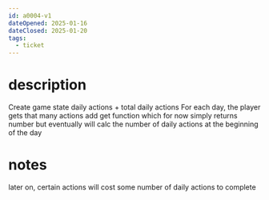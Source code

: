 ```yaml
---
id: a0004-v1
dateOpened: 2025-01-16
dateClosed: 2025-01-20
tags:
  - ticket
---
```

# description
Create game state daily actions + total daily actions
For each day, the player gets that many actions
add get function which for now simply returns number but eventually will calc the number of daily actions at the beginning of the day
# notes
later on, certain actions will cost some number of daily actions to complete